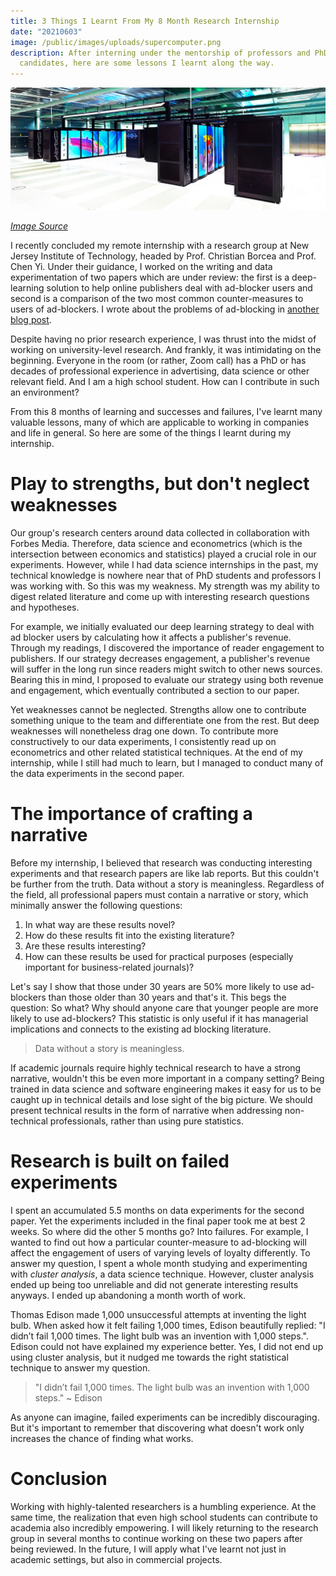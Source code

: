 ```yaml
---
title: 3 Things I Learnt From My 8 Month Research Internship
date: "20210603"
image: /public/images/uploads/supercomputer.png
description: After interning under the mentorship of professors and PhD
  candidates, here are some lessons I learnt along the way.
---
```

![](/public/images/uploads/supercomputer.png)

*[Image Source](https://securityboulevard.com/2020/05/11-plus-supercomputers-hacked-with-cryptominers-by-china/)*

I recently concluded my remote internship with a research group at New Jersey Institute of Technology, headed by Prof. Christian Borcea and Prof. Chen Yi. Under their guidance, I worked on the writing and data experimentation of two papers which are under review: the first is a deep-learning solution to help online publishers deal with ad-blocker users and second is a comparison of the two most common counter-measures to users of ad-blockers. I wrote about the problems of ad-blocking in [another blog post](https://michaelchen.io/blog/why-adblocking-is-so-problematic).

Despite having no prior research experience, I was thrust into the midst of working on university-level research. And frankly, it was intimidating on the beginning. Everyone in the room (or rather, Zoom call) has a PhD or has decades of professional experience in advertising, data science or other relevant field. And I am a high school student. How can I contribute in such an environment?

From this 8 months of learning and successes and failures, I've learnt many valuable lessons, many of which are applicable to working in companies and life in general. So here are some of the things I learnt during my internship.

# Play to strengths, but don't neglect weaknesses

Our group's research centers around data collected in collaboration with Forbes Media. Therefore, data science and econometrics (which is the intersection between economics and statistics) played a crucial role in our experiments. However, while I had data science internships in the past, my technical knowledge is nowhere near that of PhD students and professors I was working with. So this was my weakness. My strength was my ability to digest related literature and come up with interesting research questions and hypotheses. 

For example, we initially evaluated our deep learning strategy to deal with ad blocker users by calculating how it affects a publisher's revenue. Through my readings, I discovered the importance of reader engagement to publishers. If our strategy decreases engagement, a publisher's revenue will suffer in the long run since readers might switch to other news sources. Bearing this in mind, I proposed to evaluate our strategy using both revenue and engagement, which eventually contributed a section to our paper.

Yet weaknesses cannot be neglected. Strengths allow one to contribute something unique to the team and differentiate one from the rest. But deep weaknesses will nonetheless drag one down. To contribute more constructively to our data experiments, I consistently read up on econometrics and other related statistical techniques. At the end of my internship, while I still had much to learn, but I managed to conduct many of the data experiments in the second paper.

# The importance of crafting a narrative

Before my internship, I believed that research was conducting interesting experiments and that research papers are like lab reports. But this couldn't be further from the truth. Data without a story is meaningless. Regardless of the field, all professional papers must contain a narrative or story, which minimally answer the following questions:

1. In what way are these results novel?
2. How do these results fit into the existing literature?
3. Are these results interesting?
4. How can these results be used for practical purposes (especially important for business-related journals)?

Let's say I show that those under 30 years are 50% more likely to use ad-blockers than those older than 30 years and that's it. This begs the question: So what? Why should anyone care that younger people are more likely to use ad-blockers? This statistic is only useful if it has managerial implications and connects to the existing ad blocking literature.

> Data without a story is meaningless.

If academic journals require highly technical research to have a strong narrative, wouldn't this be even more important in a company setting? Being trained in data science and software engineering makes it easy for us to be caught up in technical details and lose sight of the big picture. We should present technical results in the form of narrative when addressing non-technical professionals, rather than using pure statistics. 

# Research is built on failed experiments

I spent an accumulated 5.5 months on data experiments for the second paper. Yet the experiments included in the final paper took me at best 2 weeks. So where did the other 5 months go? Into failures. For example, I wanted to find out how a particular counter-measure to ad-blocking will affect the engagement of users of varying levels of loyalty differently. To answer my question, I spent a whole month studying and experimenting with *cluster analysis*, a data science technique. However, cluster analysis ended up being too unreliable and did not generate interesting results anyways. I ended up abandoning a month worth of work.

Thomas Edison made 1,000 unsuccessful attempts at inventing the light bulb. When asked how it felt failing 1,000 times, Edison beautifully replied: "I didn’t fail 1,000 times. The light bulb was an invention with 1,000 steps.". Edison could not have explained my experience better. Yes, I did not end up using cluster analysis, but it nudged me towards the right statistical technique to answer my question.

> "I didn’t fail 1,000 times. The light bulb was an invention with 1,000 steps."
> ~ Edison

As anyone can imagine, failed experiments can be incredibly discouraging. But it's important to remember that discovering what doesn't work only increases the chance of finding what works.

# Conclusion

Working with highly-talented researchers is a humbling experience. At the same time, the realization that even high school students can contribute to academia also incredibly empowering. I will likely returning to the research group in several months to continue working on these two papers after being reviewed. In the future, I will apply what I've learnt not just in academic settings, but also in commercial projects.